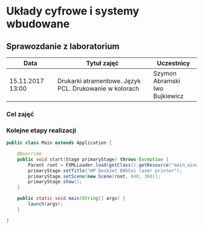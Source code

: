# Układy cyfrowe i systemy wbudowane

## Sprawozdanie z laboratorium

Data				| Tytuł zajęć												| Uczestnicy				
--------------------|-----------------------------------------------------------|---------------------------
15.11.2017 13:00	| Drukarki atramentowe. Język PCL. Drukowanie w kolorach	| Szymon Abramski<br />Iwo Bujkiewicz

### Cel zajęć



### Kolejne etapy realizacji

```Java
public class Main extends Application {

	@Override
	public void start(Stage primaryStage) throws Exception {
		Parent root = FXMLLoader.load(getClass().getResource("main_window.fxml"));
		primaryStage.setTitle("HP DeskJet 895Cxi laser printer");
		primaryStage.setScene(new Scene(root, 640, 360));
		primaryStage.show();
	}

	public static void main(String[] args) {
		launch(args);
	}

}
```
